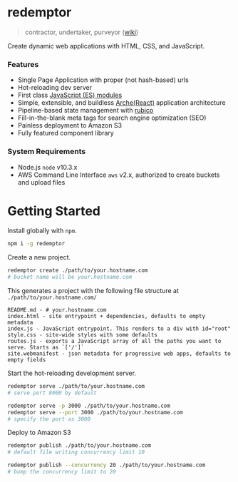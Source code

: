 # redemptor
> contractor, undertaker, purveyor ([wiki](https://en.wiktionary.org/wiki/redemptor))

Create dynamic web applications with HTML, CSS, and JavaScript.

### Features
 * Single Page Application with proper (not hash-based) urls
 * Hot-reloading dev server
 * First class [JavaScript (ES) modules](https://developer.mozilla.org/en-US/docs/Web/JavaScript/Guide/Modules)
 * Simple, extensible, and buildless [Arche(React)](https://github.com/richytong/Arche) application architecture
 * Pipeline-based state management with [rubico](https://rubico.land/)
 * Fill-in-the-blank meta tags for search engine optimization (SEO)
 * Painless deployment to Amazon S3
 * Fully featured component library

### System Requirements
 * Node.js `node` v10.3.x
 * AWS Command Line Interface `aws` v2.x, authorized to create buckets and upload files

# Getting Started
Install globally with `npm`.
```sh
npm i -g redemptor
```

Create a new project.
```sh
redemptor create ./path/to/your.hostname.com
# bucket name will be your.hostname.com
```

This generates a project with the following file structure at `./path/to/your.hostname.com/`
```
README.md - # your.hostname.com
index.html - site entrypoint + dependencies, defaults to empty metadata
index.js - JavaScript entrypoint. This renders to a div with id="root"
style.css - site-wide styles with some defaults
routes.js - exports a JavaScript array of all the paths you want to serve. Starts as `['/']`
site.webmanifest - json metadata for progressive web apps, defaults to empty fields
```

Start the hot-reloading development server.
```sh
redemptor serve ./path/to/your.hostname.com
# serve port 8000 by default

redemptor serve -p 3000 ./path/to/your.hostname.com
redemptor serve --port 3000 ./path/to/your.hostname.com
# specify the port as 3000
```

Deploy to Amazon S3
```sh
redemptor publish ./path/to/your.hostname.com
# default file writing concurrency limit 10

redemptor publish --concurrency 20 ./path/to/your.hostname.com
# bump the concurrency limit to 20
```
